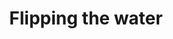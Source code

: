 ---
pid: llp58
title: Flipping the water
location_transcription: In Seaworld
coordinates: "[-75.16366527531, 39.955247364756]"
zipcode: '19115'
gen_neighborhood: Northeast Philadelphia
neighborhood: Bustleton,Somerton
outside_phl: 
age: '12'
age_range: 6-13
instagram: 
image_file_name: llp_58.jpg
proposal_transcription: monument to Sea World.  A person with sea creatures around
  her/him.
topic: Animals,Education
topic_summary: 0, 0
type: Sculpture Statue
keywords_other: 
credit: Cara Nea
image_labels: 
twitter: 
facebook: 
permalink: "/monuments/llp58/"
layout: item-page
---